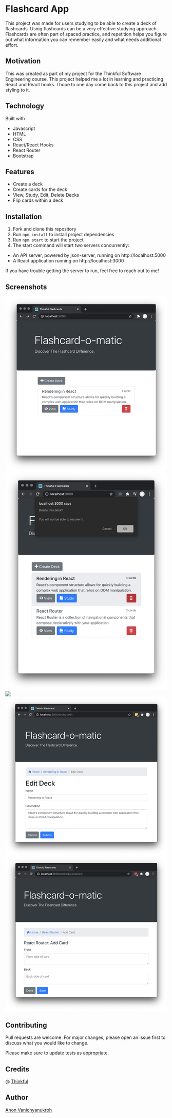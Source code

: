 # Flashcard App

This project was made for users studying to be able to create a deck of flashcards. Using flashcards can be a very effective studying approach. Flashcards are often part of spaced practice, and repetition helps you figure out what information you can remember easily and what needs additional effort.

## Motivation

This was created as part of my project for the Thinkful Software Engineering course. This project helped me a lot in learning and practicing React and React hooks. I hope to one day come back to this project and add styling to it.

## Technology

Built with

- Javascript
- HTML
- CSS
- React/React Hooks
- React Router
- Bootstrap

## Features

- Create a deck
- Create cards for the deck
- View, Study, Edit, Delete Decks
- Flip cards within a deck

## Installation

1. Fork and clone this repository
2. Run `npm install` to install project dependencies
3. Run `npm start` to start the project
4. The start command will start two servers concurrently:

- An API server, powered by json-server, running on http://localhost:5000
- A React application running on http://localhost:3000

If you have trouble getting the server to run, feel free to reach out to me!

## Screenshots

![](./ss/screen-shot-1.png)
![](./ss/screen-shot-2.png)
![](./ss/screen-shot-3.png)
![](./ss/screen-shot-4.png)
![](./ss/screen-shot-5.png)

## Contributing

Pull requests are welcome. For major changes, please open an issue first to discuss what you would like to change.

Please make sure to update tests as appropriate.

## Credits

@ [Thinkful](https://github.com/Thinkful-Ed)

## Author

[Anon Vanichyanukroh](https://github.com/avthedev)
